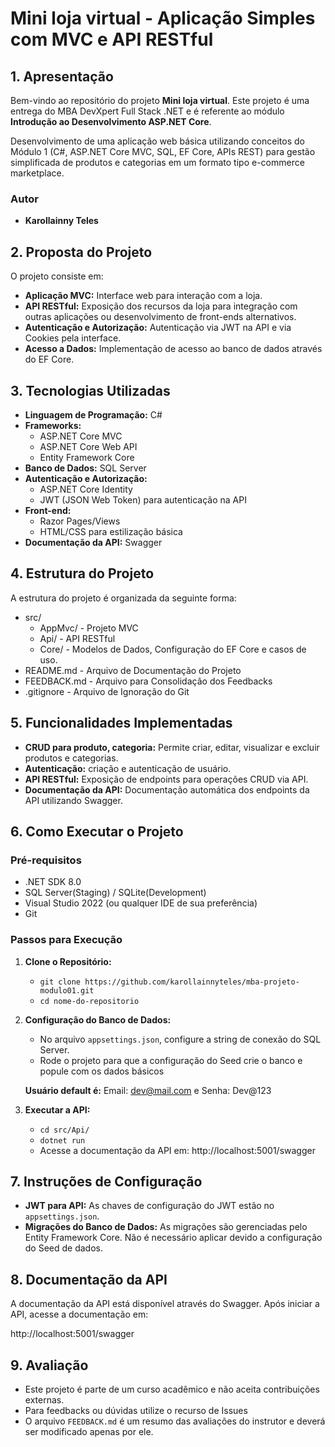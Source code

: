 # **Mini loja virtual - Aplicação Simples com MVC e API RESTful**

## **1. Apresentação**

Bem-vindo ao repositório do projeto **Mini loja virtual**. Este projeto é uma entrega do MBA DevXpert Full Stack .NET e é referente ao módulo **Introdução ao Desenvolvimento ASP.NET Core**.

Desenvolvimento de  uma aplicação web básica utilizando conceitos do Módulo 1 (C#,
ASP.NET Core MVC, SQL, EF Core, APIs REST) para gestão simplificada de
produtos e categorias em um formato tipo e-commerce marketplace.


### **Autor**
- **Karollainny Teles**

## **2. Proposta do Projeto**

O projeto consiste em:

- **Aplicação MVC:** Interface web para interação com a loja. 
- **API RESTful:** Exposição dos recursos da loja para integração com outras aplicações ou desenvolvimento de front-ends alternativos.
- **Autenticação e Autorização:** Autenticação via JWT na API e via Cookies pela interface.
- **Acesso a Dados:** Implementação de acesso ao banco de dados através do EF Core.

## **3. Tecnologias Utilizadas**

- **Linguagem de Programação:** C#
- **Frameworks:**
  - ASP.NET Core MVC
  - ASP.NET Core Web API
  - Entity Framework Core
- **Banco de Dados:** SQL Server
- **Autenticação e Autorização:**
  - ASP.NET Core Identity
  - JWT (JSON Web Token) para autenticação na API
- **Front-end:**
  - Razor Pages/Views
  - HTML/CSS para estilização básica
- **Documentação da API:** Swagger

## **4. Estrutura do Projeto**

A estrutura do projeto é organizada da seguinte forma:


- src/
  - AppMvc/ - Projeto MVC
  - Api/ - API RESTful
  - Core/ - Modelos de Dados, Configuração do EF Core e casos de uso.
- README.md - Arquivo de Documentação do Projeto
- FEEDBACK.md - Arquivo para Consolidação dos Feedbacks
- .gitignore - Arquivo de Ignoração do Git

## **5. Funcionalidades Implementadas**

- **CRUD para produto, categoria:** Permite criar, editar, visualizar e excluir produtos e categorias.
- **Autenticação:** criação e autenticação de usuário.
- **API RESTful:** Exposição de endpoints para operações CRUD via API.
- **Documentação da API:** Documentação automática dos endpoints da API utilizando Swagger.

## **6. Como Executar o Projeto**

### **Pré-requisitos**

- .NET SDK 8.0
- SQL Server(Staging) / SQLite(Development)
- Visual Studio 2022 (ou qualquer IDE de sua preferência)
- Git

### **Passos para Execução**

1. **Clone o Repositório:**
   - `git clone https://github.com/karollainnyteles/mba-projeto-modulo01.git`
   - `cd nome-do-repositorio`

2. **Configuração do Banco de Dados:**
   - No arquivo `appsettings.json`, configure a string de conexão do SQL Server.
   - Rode o projeto para que a configuração do Seed crie o banco e popule com os dados básicos

   **Usuário default é:** Email: dev@mail.com e Senha: Dev@123

4. **Executar a API:**
   - `cd src/Api/`
   - `dotnet run`
   - Acesse a documentação da API em: http://localhost:5001/swagger

## **7. Instruções de Configuração**

- **JWT para API:** As chaves de configuração do JWT estão no `appsettings.json`.
- **Migrações do Banco de Dados:** As migrações são gerenciadas pelo Entity Framework Core. Não é necessário aplicar devido a configuração do Seed de dados.

## **8. Documentação da API**

A documentação da API está disponível através do Swagger. Após iniciar a API, acesse a documentação em:

http://localhost:5001/swagger

## **9. Avaliação**

- Este projeto é parte de um curso acadêmico e não aceita contribuições externas. 
- Para feedbacks ou dúvidas utilize o recurso de Issues
- O arquivo `FEEDBACK.md` é um resumo das avaliações do instrutor e deverá ser modificado apenas por ele.
